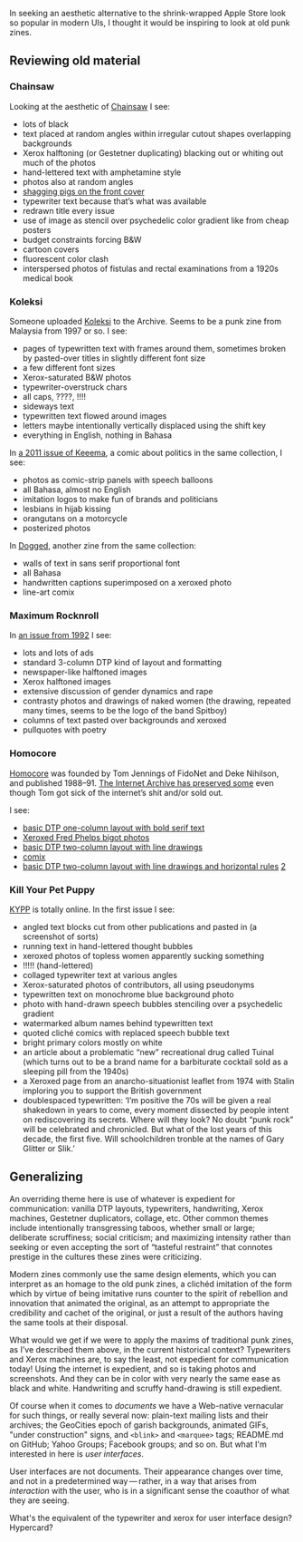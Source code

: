 In seeking an aesthetic alternative to the shrink-wrapped Apple Store
look so popular in modern UIs, I thought it would be inspiring to look
at old punk zines.

Reviewing old material
----------------------

### Chainsaw

Looking at the aesthetic of
[Chainsaw](https://en.wikipedia.org/wiki/Chainsaw_%28punk_zine%29) I
see:

- lots of black
- text placed at random angles within irregular cutout shapes
  overlapping backgrounds
- Xerox halftoning (or Gestetner duplicating) blacking out or whiting
  out much of the photos
- hand-lettered text with amphetamine style
- photos also at random angles
- [shagging pigs on the front
  cover](https://web.archive.org/web/20070929200134/http://www.wrench.org/chainsaw.htm)
- typewriter text because that’s what was available
- redrawn title every issue
- use of image as stencil over psychedelic color gradient like from
  cheap posters
- budget constraints forcing B&W
- cartoon covers
- fluorescent color clash
- interspersed photos of fistulas and rectal examinations from a 1920s
  medical book

### Koleksi

Someone uploaded
[Koleksi](https://archive.org/details/koleksizine/90schoice/page/n19/mode/2up)
to the Archive.  Seems to be a punk zine from Malaysia from 1997 or
so.  I see:

- pages of typewritten text with frames around them, sometimes broken
  by pasted-over titles in slightly different font size
- a few different font sizes
- Xerox-saturated B&W photos
- typewriter-overstruck chars
- all caps, ????, !!!!
- sideways text
- typewritten text flowed around images
- letters maybe intentionally vertically displaced using the shift key
- everything in English, nothing in Bahasa

In [a 2011 issue of
Keeema](https://archive.org/details/koleksizine/Keema27-DIS-2011/page/n3/mode/2up),
a comic about politics in the same collection, I see:

- photos as comic-strip panels with speech balloons
- all Bahasa, almost no English
- imitation logos to make fun of brands and politicians
- lesbians in hijab kissing
- orangutans on a motorcycle
- posterized photos

In
[Dogged](https://archive.org/details/koleksizine/dogged5/page/n15/mode/2up),
another zine from the same collection:

- walls of text in sans serif proportional font
- all Bahasa
- handwritten captions superimposed on a xeroxed photo
- line-art comix

### Maximum Rocknroll

In [an issue from
1992](https://archive.org/details/MaximumRocknrollNo.108may1992/page/n87/mode/2up)
I see:

- lots and lots of ads
- standard 3-column DTP kind of layout and formatting
- newspaper-like halftoned images
- Xerox halftoned images
- extensive discussion of gender dynamics and rape
- contrasty photos and drawings of naked women (the drawing, repeated
  many times, seems to be the logo of the band Spitboy)
- columns of text pasted over backgrounds and xeroxed
- pullquotes with poetry

### Homocore

[Homocore](https://en.wikipedia.org/wiki/Homocore_%28zine%29) was
founded by Tom Jennings of FidoNet and Deke Nihilson, and published
1988–91.  [The Internet Archive has preserved
some](https://web.archive.org/web/20120320015717/http://wps.com/archives/HOMOCORE/)
even though Tom got sick of the internet’s shit and/or sold out.

I see:

- [basic DTP one-column layout with bold serif
  text](https://web.archive.org/web/20041027005021/http://www.wps.com/archives/HOMOCORE/2/12.JPG)
- [Xeroxed Fred Phelps bigot
  photos](https://web.archive.org/web/20041026231657/http://www.wps.com/archives/HOMOCORE/2/1.JPG)
- [basic DTP two-column layout with line
  drawings](https://web.archive.org/web/20041027160622/http://www.wps.com/archives/HOMOCORE/2/2.JPG)
- [comix](https://web.archive.org/web/20041027153841/http://www.wps.com/archives/HOMOCORE/2/27.JPG)
- [basic DTP two-column layout with line drawings and horizontal
  rules](https://web.archive.org/web/20041027152600/http://www.wps.com/archives/HOMOCORE/5/14.JPG)
  [2](https://web.archive.org/web/20031207211405/http://www.wps.com/archives/HOMOCORE/5/27.JPG)

### Kill Your Pet Puppy

[KYPP](https://killyourpetpuppy.co.uk/news/the-complete-set-of-kill-your-pet-puppy-fanzines/)
is totally online. In the first issue I see:

- angled text blocks cut from other publications and pasted in (a
  screenshot of sorts)
- running text in hand-lettered thought bubbles
- xeroxed photos of topless women apparently sucking something
- !!!!! (hand-lettered)
- collaged typewriter text at various angles
- Xerox-saturated photos of contributors, all using pseudonyms
- typewritten text on monochrome blue background photo
- photo with hand-drawn speech bubbles stenciling over a psychedelic
  gradient
- watermarked album names behind typewritten text
- quoted cliché comics with replaced speech bubble text
- bright primary colors mostly on white
- an article about a problematic “new” recreational drug called Tuinal
  (which turns out to be a brand name for a barbiturate cocktail sold
  as a sleeping pill from the 1940s)
- a Xeroxed page from an anarcho-situationist leaflet from 1974 with
  Stalin imploring you to support the British government
- doublespaced typewritten: ‘I’m positive the 70s will be given a real
  shakedown in years to come, every moment dissected by people intent
  on rediscovering its secrets. Where will they look? No doubt “punk
  rock” will be celebrated and chronicled. But what of the lost years
  of this decade, the first five.  Will schoolchildren tronble at the
  names of Gary Glitter or Slik.’

Generalizing
------------

An overriding theme here is use of whatever is expedient for
communication: vanilla DTP layouts, typewriters, handwriting, Xerox
machines, Gestetner duplicators, collage, etc.  Other common themes
include intentionally transgressing taboos, whether small or large;
deliberate scruffiness; social criticism; and maximizing intensity
rather than seeking or even accepting the sort of “tasteful restraint”
that connotes prestige in the cultures these zines were criticizing.

Modern zines commonly use the same design elements, which you can
interpret as an homage to the old punk zines, a clichéd imitation of
the form which by virtue of being imitative runs counter to the spirit
of rebellion and innovation that animated the original, as an attempt
to appropriate the credibility and cachet of the original, or just a
result of the authors having the same tools at their disposal.

What would we get if we were to apply the maxims of traditional punk
zines, as I’ve described them above, in the current historical
context?  Typewriters and Xerox machines are, to say the least, not
expedient for communication today!  Using the internet is expedient,
and so is taking photos and screenshots.  And they can be in color
with very nearly the same ease as black and white.  Handwriting and
scruffy hand-drawing is still expedient.

Of course when it comes to *documents* we have a Web-native vernacular
for such things, or really several now: plain-text mailing lists and
their archives; the GeoCities epoch of garish backgrounds, animated
GIFs, "under construction" signs, and `<blink>` and `<marquee>` tags;
README.md on GitHub; Yahoo Groups; Facebook groups; and so on.  But
what I'm interested in here is *user interfaces*.

User interfaces are not documents.  Their appearance changes over
time, and not in a predetermined way — rather, in a way that arises
from *interaction* with the user, who is in a significant sense the
coauthor of what they are seeing.

What's the equivalent of the typewriter and xerox for user interface
design?  Hypercard?
